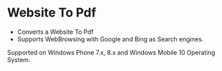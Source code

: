 # Website To Pdf
- Converts a Website To Pdf
- Supports WebBrowsing with Google and Bing as Search engines.

Supported on Windows Phone 7.x, 8.x and Windows Mobile 10 Operating System.
